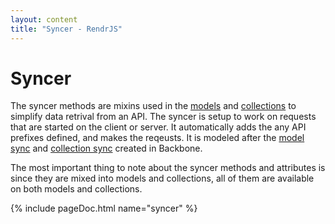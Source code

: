 ```yaml
---
layout: content
title: "Syncer - RendrJS"
---
```


# Syncer

The syncer methods are mixins used in the [models](/model) and [collections](/collection) to simplify data retrival from an API.  The syncer is setup to work on requests that are started on the client or server.  It automatically adds the any API prefixes defined, and makes the reqeusts.  It is modeled after the [model sync](http://backbonejs.org/#Model-sync) and [collection sync](http://backbonejs.org/#Collection-sync) created in Backbone.

The most important thing to note about the syncer methods and attributes is since they are mixed into models and collections, all of them are available on both models and collections.

{% include pageDoc.html name="syncer" %}
